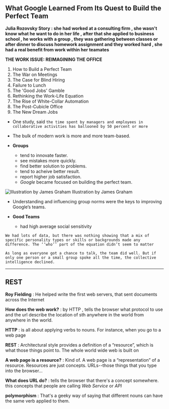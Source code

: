 
## What Google Learned From Its Quest to Build the Perfect Team

**Julia Rozovsky Story : she had worked at a consulting firm , she wasn't know what he want to do in her life , after that she applied to business school , he works with a group , they was gathering between classes or after dinner to discuss homework assignment and they worked hard , she had a real benefit from work within her teamates**

**THE WORK ISSUE: REIMAGINING THE OFFICE**
1. How to Build a Perfect Team
2. The War on Meetings
3. The Case for Blind Hiring
4. Failure to Lunch
5. The 'Good Jobs' Gamble
6. Rethinking the Work-Life Equation
7. The Rise of White-Collar Automation
8. The Post-Cubicle Office
9. The New Dream Jobs

- One study, said `the time spent by managers and employees in collaborative activities has ballooned by 50 percent or more`

- The bulk of modern work is more and more team-based.

- **Groups** 
  - tend to innovate faster.
  - see mistakes more quickly.
  - find better solution to problems.
  - tend to acheive better result.
  - report higher job satisfaction.
  - *Google* became focused on building the perfect team.

![Illustration by James Graham](https://static01.nyt.com/images/2016/02/28/magazine/28mag-teams2/28mag-teams2-superJumbo.jpg?quality=90&auto=webp)
Illustration by James Graham

- Understanding and influencing group norms were the keys to improving Google’s teams.

- **Good Teams**
  - had high average social sensitivity

`We had lots of data, but there was nothing showing that a mix of specific personality types or skills or backgrounds made any difference. The ‘‘who’’ part of the equation didn’t seem to matter`

`As long as everyone got a chance to talk, the team did well. But if only one person or a small group spoke all the time, the collective intelligence declined.`

----------------------------------------------------
## REST 

**Roy Fielding** : He helped write the first web servers, that sent documents across the Internet

**How does the web work?** : by HTTP , tells the browser what protocol to use and the url describe the location of sth anywhere in the world from anywhere in the world.

**HTTP** : is all about applying verbs to nouns. For instance, when you go to a web page

**REST** : Architectural style provides a definition of a “resource”, which is what those things point to. The whole world wide web is built on

**A web page is a resource?** : Kind of. A web page is a “representation” of a resource. Resources are just concepts. URLs--those things that you type into the browser...

**What does URL do?** : tells the browser that there's a concept somewhere. this concepts that people are calling *Web Service* or *API*

**polymorphism** : That's a geeky way of saying that different nouns can have the same verb applied to them.